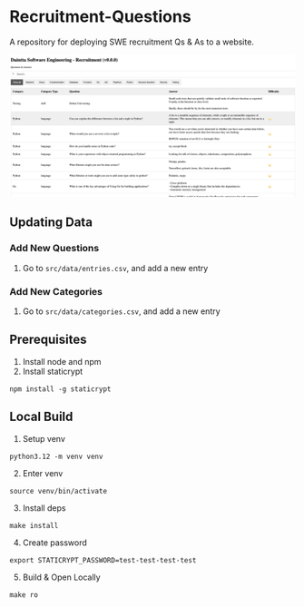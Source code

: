 # Recruitment-Questions
A repository for deploying SWE recruitment Qs & As to a website.

![screenshot](assets/screenshot.png)

## Updating Data
### Add New Questions
1. Go to `src/data/entries.csv`, and add a new entry

### Add New Categories
1. Go to `src/data/categories.csv`, and add a new entry

## Prerequisites
1. Install node and npm
2. Install staticrypt
```
npm install -g staticrypt
```

## Local Build
1. Setup venv
```
python3.12 -m venv venv
```
2. Enter venv
```
source venv/bin/activate
```
3. Install deps
```
make install
```
4. Create password
```
export STATICRYPT_PASSWORD=test-test-test-test
```
5. Build & Open Locally
```
make ro
```
